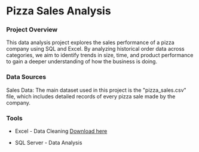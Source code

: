 # Pizza Sales Analysis

### Project Overview

This data analysis project explores the sales performance of a pizza company using SQL and Excel. By analyzing historical order data across categories, we aim to identify trends in size, time, and product performance to gain a deeper understanding of how the business is doing.

### Data Sources

Sales Data: The main dataset used in this project is the "pizza_sales.csv" file, which includes detailed records of every pizza sale made by the company.

### Tools
- Excel - Data Cleaning [Download here](https://drive.google.com/drive/folders/1ecpBALfFUMSK-GOnk-X4nZhC_uK18zih)

- SQL Server - Data Analysis






